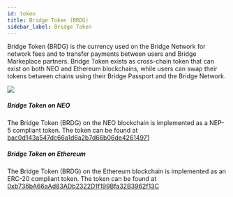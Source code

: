 ```yaml
---
id: token
title: Bridge Token (BRDG)
sidebar_label: Bridge Token
---
```

Bridge Token (BRDG) is the currency used on the Bridge Network for network fees and to transfer payments between users and Bridge Markeplace partners.  Bridge Token exists as cross-chain token that can exist on both NEO and Ethereum blockchains, while users can swap their tokens between chains using their Bridge Passport and the Bridge Network.

<img class='centered' src='../img/bridge-token.png'></img>



##### Bridge Token on NEO
The Bridge Token (BRDG) on the NEO blockchain is implemented as a NEP-5 compliant token.  The token can be found at <a href="https://neoscan.io/asset/bac0d143a547dc66a1d6a2b7d66b06de42614971">bac0d143a547dc66a1d6a2b7d66b06de42614971</a>

##### Bridge Token on Ethereum
The Bridge Token (BRDG) on the Ethereum blockchain is implemented as an ERC-20 compliant token.  The token can be found at <a href="https://etherscan.io/token/0xb736bA66aAd83ADb2322D1f199Bfa32B3962f13C">0xb736bA66aAd83ADb2322D1f199Bfa32B3962f13C</a>

